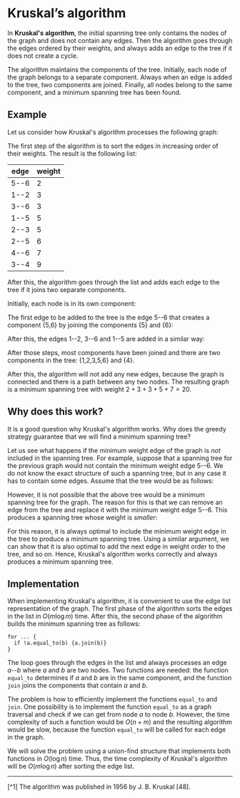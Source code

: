 # Kruskal’s algorithm

In **Kruskal's algorithm**, the initial spanning tree
only contains the nodes of the graph
and does not contain any edges.
Then the algorithm goes through the edges
ordered by their weights, and always adds an edge
to the tree if it does not create a cycle.

The algorithm maintains the components
of the tree.
Initially, each node of the graph
belongs to a separate component.
Always when an edge is added to the tree,
two components are joined.
Finally, all nodes belong to the same component,
and a minimum spanning tree has been found.

## Example

Let us consider how Kruskal's algorithm processes the
following graph:

<script type="text/tikz">
\begin{tikzpicture}[scale=0.9]
\node[draw, circle] (1) at (1.5,2) {1};
\node[draw, circle] (2) at (3,3) {2};
\node[draw, circle] (3) at (5,3) {3};
\node[draw, circle] (4) at (6.5,2) {4};
\node[draw, circle] (5) at (3,1) {5};
\node[draw, circle] (6) at (5,1) {6};
\path[draw,thick,-] (1) -- node[font=\small,label=above:3] {} (2);
\path[draw,thick,-] (2) -- node[font=\small,label=above:5] {} (3);
\path[draw,thick,-] (3) -- node[font=\small,label=above:9] {} (4);
\path[draw,thick,-] (1) -- node[font=\small,label=below:5] {} (5);
\path[draw,thick,-] (5) -- node[font=\small,label=below:2] {} (6);
\path[draw,thick,-] (6) -- node[font=\small,label=below:7] {} (4);
\path[draw,thick,-] (2) -- node[font=\small,label=left:6] {} (5);
\path[draw,thick,-] (3) -- node[font=\small,label=left:3] {} (6);
\end{tikzpicture}
</script>

The first step of the algorithm is to sort the
edges in increasing order of their weights.
The result is the following list:

| edge | weight |
| --- | --- |
| 5--6 | 2 |
| 1--2 | 3 |
| 3--6 | 3 |
| 1--5 | 5 |
| 2--3 | 5 |
| 2--5 | 6 |
| 4--6 | 7 |
| 3--4 | 9 |

After this, the algorithm goes through the list
and adds each edge to the tree if it joins
two separate components.

Initially, each node is in its own component:

<script type="text/tikz">
\begin{tikzpicture}[scale=0.9]
\node[draw, circle] (1) at (1.5,2) {1};
\node[draw, circle] (2) at (3,3) {2};
\node[draw, circle] (3) at (5,3) {3};
\node[draw, circle] (4) at (6.5,2) {4};
\node[draw, circle] (5) at (3,1) {5};
\node[draw, circle] (6) at (5,1) {6};
\end{tikzpicture}
</script>

The first edge to be added to the tree is
the edge 5--6 that creates a component {5,6}
by joining the components {5} and {6}:


<script type="text/tikz">
\begin{tikzpicture}
\node[draw, circle] (1) at (1.5,2) {1};
\node[draw, circle] (2) at (3,3) {2};
\node[draw, circle] (3) at (5,3) {3};
\node[draw, circle] (4) at (6.5,2) {4};
\node[draw, circle] (5) at (3,1) {5};
\node[draw, circle] (6) at (5,1) {6};

%\path[draw,thick,-] (1) -- node[font=\small,label=above:3] {} (2);
%\path[draw,thick,-] (2) -- node[font=\small,label=above:5] {} (3);
%\path[draw,thick,-] (3) -- node[font=\small,label=above:9] {} (4);
%\path[draw,thick,-] (1) -- node[font=\small,label=below:5] {} (5);
\path[draw,thick,-] (5) -- node[font=\small,label=below:2] {} (6);
%\path[draw,thick,-] (6) -- node[font=\small,label=below:7] {} (4);
%\path[draw,thick,-] (2) -- node[font=\small,label=left:6] {} (5);
%\path[draw,thick,-] (3) -- node[font=\small,label=left:3] {} (6);
\end{tikzpicture}
</script>

After this, the edges 1--2, 3--6 and 1--5 are added in a similar way:

<script type="text/tikz">

\begin{tikzpicture}
\node[draw, circle] (1) at (1.5,2) {1};
\node[draw, circle] (2) at (3,3) {2};
\node[draw, circle] (3) at (5,3) {3};
\node[draw, circle] (4) at (6.5,2) {4};
\node[draw, circle] (5) at (3,1) {5};
\node[draw, circle] (6) at (5,1) {6};

\path[draw,thick,-] (1) -- node[font=\small,label=above:3] {} (2);
%\path[draw,thick,-] (2) -- node[font=\small,label=above:5] {} (3);
%\path[draw,thick,-] (3) -- node[font=\small,label=above:9] {} (4);
%\path[draw,thick,-] (1) -- node[font=\small,label=below:5] {} (5);
\path[draw,thick,-] (5) -- node[font=\small,label=below:2] {} (6);
%\path[draw,thick,-] (6) -- node[font=\small,label=below:7] {} (4);
%\path[draw,thick,-] (2) -- node[font=\small,label=left:6] {} (5);
%\path[draw,thick,-] (3) -- node[font=\small,label=left:3] {} (6);
\end{tikzpicture}
</script>

After those steps, most components have been joined
and there are two components in the tree:
{1,2,3,5,6} and {4}.

<script type="text/tikz">

\begin{tikzpicture}
\node[draw, circle] (1) at (1.5,2) {1};
\node[draw, circle] (2) at (3,3) {2};
\node[draw, circle] (3) at (5,3) {3};
\node[draw, circle] (4) at (6.5,2) {4};
\node[draw, circle] (5) at (3,1) {5};
\node[draw, circle] (6) at (5,1) {6};

\path[draw,thick,-] (1) -- node[font=\small,label=above:3] {} (2);
%\path[draw,thick,-] (2) -- node[font=\small,label=above:5] {} (3);
%\path[draw,thick,-] (3) -- node[font=\small,label=above:9] {} (4);
\path[draw,thick,-] (1) -- node[font=\small,label=below:5] {} (5);
\path[draw,thick,-] (5) -- node[font=\small,label=below:2] {} (6);
\path[draw,thick,-] (6) -- node[font=\small,label=below:7] {} (4);
%\path[draw,thick,-] (2) -- node[font=\small,label=left:6] {} (5);
\path[draw,thick,-] (3) -- node[font=\small,label=left:3] {} (6);
\end{tikzpicture}
</script>

After this, the algorithm will not add any
new edges, because the graph is connected
and there is a path between any two nodes.
The resulting graph is a minimum spanning tree
with weight $2+3+3+5+7=20$.

## Why does this work?

It is a good question why Kruskal's algorithm works.
Why does the greedy strategy guarantee that we
will find a minimum spanning tree?

Let us see what happens if the minimum weight edge of
the graph is _not_ included in the spanning tree.
For example, suppose that a spanning tree
for the previous graph would not contain the
minimum weight edge 5--6.
We do not know the exact structure of such a spanning tree,
but in any case it has to contain some edges.
Assume that the tree would be as follows:

<script type="text/tikz">
\begin{tikzpicture}[scale=0.9]
\node[draw, circle] (1) at (1.5,2) {1};
\node[draw, circle] (2) at (3,3) {2};
\node[draw, circle] (3) at (5,3) {3};
\node[draw, circle] (4) at (6.5,2) {4};
\node[draw, circle] (5) at (3,1) {5};
\node[draw, circle] (6) at (5,1) {6};

\path[draw,thick,-,dashed] (1) -- (2);
\path[draw,thick,-,dashed] (2) -- (5);
\path[draw,thick,-,dashed] (2) -- (3);
\path[draw,thick,-,dashed] (3) -- (4);
\path[draw,thick,-,dashed] (4) -- (6);
\end{tikzpicture}
</script>

However, it is not possible that the above tree
would be a minimum spanning tree for the graph.
The reason for this is that we can remove an edge
from the tree and replace it with the minimum weight edge 5--6.
This produces a spanning tree whose weight is
_smaller_:

<script type="text/tikz">
\begin{tikzpicture}[scale=0.9]
\node[draw, circle] (1) at (1.5,2) {1};
\node[draw, circle] (2) at (3,3) {2};
\node[draw, circle] (3) at (5,3) {3};
\node[draw, circle] (4) at (6.5,2) {4};
\node[draw, circle] (5) at (3,1) {5};
\node[draw, circle] (6) at (5,1) {6};

\path[draw,thick,-,dashed] (1) -- (2);
\path[draw,thick,-,dashed] (2) -- (5);
\path[draw,thick,-,dashed] (3) -- (4);
\path[draw,thick,-,dashed] (4) -- (6);
\path[draw,thick,-] (5) -- node[font=\small,label=below:2] {} (6);
\end{tikzpicture}
</script>

For this reason, it is always optimal
to include the minimum weight edge
in the tree to produce a minimum spanning tree.
Using a similar argument, we can show that it
is also optimal to add the next edge in weight order
to the tree, and so on.
Hence, Kruskal's algorithm works correctly and
always produces a minimum spanning tree.

## Implementation

When implementing Kruskal's algorithm,
it is convenient to use
the edge list representation of the graph.
The first phase of the algorithm sorts the
edges in the list in $O(m \log m)$ time.
After this, the second phase of the algorithm
builds the minimum spanning tree as follows:

```rust, ignore
for ... {
  if !a.equal_to(b) {a.join(b)}
}
```

The loop goes through the edges in the list
and always processes an edge $a$--$b$
where $a$ and $b$ are two nodes.
Two functions are needed:
the function `equal_to` determines
if $a$ and $b$ are in the same component,
and the function `join`
joins the components that contain $a$ and $b$.

The problem is how to efficiently implement
the functions `equal_to` and `join`.
One possibility is to implement the function
`equal_to` as a graph traversal and check if
we can get from node $a$ to node $b$.
However, the time complexity of such a function
would be $O(n+m)$
and the resulting algorithm would be slow,
because the function `equal_to` will be called for each edge in the graph.

We will solve the problem using a union-find structure
that implements both functions in $O(\log n)$ time.
Thus, the time complexity of Kruskal's algorithm
will be $O(m \log n)$ after sorting the edge list.

___

[^1] The algorithm was published in 1956 by J. B. Kruskal [48].
